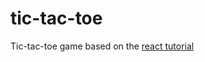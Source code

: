 # tic-tac-toe

Tic-tac-toe game based on the [react tutorial](https://facebook.github.io/react/tutorial/tutorial.html)
